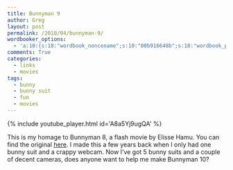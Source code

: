 ```yaml
---
title: Bunnyman 9
author: Greg
layout: post
permalink: /2010/04/bunnyman-9/
wordbooker_options:
  - 'a:10:{s:18:"wordbook_noncename";s:10:"00b916648b";s:18:"wordbook_page_post";s:4:"-100";s:18:"wordbook_orandpage";s:1:"2";s:23:"wordbook_default_author";s:1:"2";s:23:"wordbook_extract_length";s:3:"256";s:19:"wordbook_actionlink";s:3:"300";s:26:"wordbooker_publish_default";s:2:"on";s:18:"wordbook_attribute";s:31:"Posted a new post on their blog";s:29:"wordbooker_status_update_text";s:35:": New blog post :  %title% - %link%";s:20:"wordbook_comment_get";s:2:"on";}'
comments: True
categories:
  - links
  - movies
tags:
  - bunny
  - bunny suit
  - fun
  - movies
---
```


{% include youtube_player.html id='A8a5Yj9ugQA' %}

This is my homage to Bunnyman 8, a flash movie by Elisse Hamu. You can find the original [here][1]. I made this a few years back when I only had one bunny suit and a crappy webcam. Now I&#8217;ve got 5 bunny suits and a couple of decent cameras, does anyone want to help me make Bunnyman 10?

 [1]: http://www.crimsonskycreations.com/bunnyman8.html
